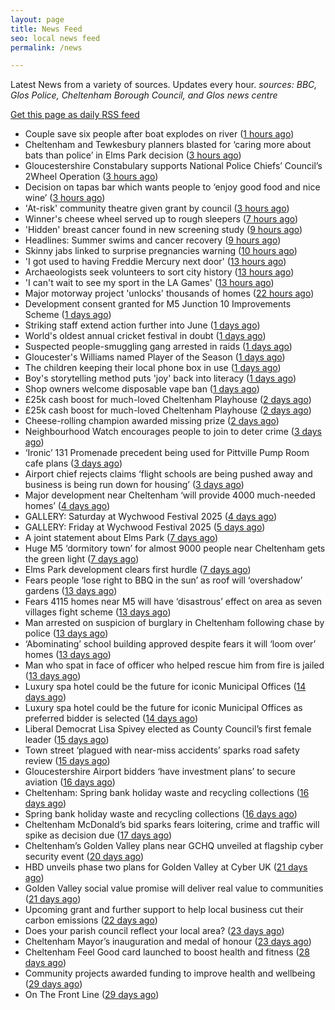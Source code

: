 ```yaml
---
layout: page
title: News Feed
seo: local news feed
permalink: /news

---
```


Latest News from a variety of sources. Updates every hour.
_sources: BBC, Glos Police, Cheltenham Borough Council, and Glos news centre_

[Get this page as daily RSS feed](/daily.rss)

<!-- news_marker starts -->
- Couple save six people after boat explodes on river ([1 hours ago](https://www.bbc.com/news/articles/cq54p798dxlo))
- Cheltenham and Tewkesbury planners blasted for ‘caring more about bats than police’ in Elms Park decision ([3 hours ago](https://gloucesternewscentre.co.uk/cheltenham-and-tewkesbury-planners-blasted-for-caring-more-about-bats-than-police-in-elms-park-decision/))
- Gloucestershire Constabulary supports National Police Chiefs’ Council’s 2Wheel Operation ([3 hours ago](https://gloucesternewscentre.co.uk/gloucestershire-constabulary-supports-national-police-chiefs-councils-2wheel-operation/))
- Decision on tapas bar which wants people to ‘enjoy good food and nice wine’ ([3 hours ago](https://gloucesternewscentre.co.uk/decision-on-tapas-bar-which-wants-people-to-enjoy-good-food-and-nice-wine/))
- 'At-risk' community theatre given grant by council ([3 hours ago](https://www.bbc.com/news/articles/c2kq2d2e71zo))
- Winner's cheese wheel served up to rough sleepers ([7 hours ago](https://www.bbc.com/news/articles/cvg9z4l01ygo))
- 'Hidden' breast cancer found in new screening study ([9 hours ago](https://www.bbc.com/news/articles/cd90g95q8v0o))
- Headlines: Summer swims and cancer recovery ([9 hours ago](https://www.bbc.com/news/articles/ckgxpzv9r41o))
- Skinny jabs linked to surprise pregnancies warning ([10 hours ago](https://www.bbc.co.uk/sounds/play/p0lgh4cd))
- 'I got used to having Freddie Mercury next door' ([13 hours ago](https://www.bbc.com/news/articles/cp8ydj0kplyo))
- Archaeologists seek volunteers to sort city history ([13 hours ago](https://www.bbc.com/news/articles/cgj8z5vj2n4o))
- 'I can't wait to see my sport in the LA Games' ([13 hours ago](https://www.bbc.com/news/articles/cjdz8yyl92ro))
- Major motorway project 'unlocks' thousands of homes ([22 hours ago](https://www.bbc.com/news/articles/cvgnz6eyr22o))
- Development consent granted for M5 Junction 10 Improvements Scheme ([1 days ago](https://gloucesternewscentre.co.uk/development-consent-granted-for-m5-junction-10-improvements-scheme/))
- Striking staff extend action further into June ([1 days ago](https://www.bbc.com/news/articles/cz9y0dnl0k3o))
- World's oldest annual cricket festival in doubt ([1 days ago](https://www.bbc.com/news/articles/cvgvlx1ve79o))
- Suspected people-smuggling gang arrested in raids ([1 days ago](https://www.bbc.com/news/articles/cx2j67x49pwo))
- Gloucester's Williams named Player of the Season ([1 days ago](https://www.bbc.com/sport/rugby-union/articles/c1kvr1gerj3o))
- The children keeping their local phone box in use ([1 days ago](https://www.bbc.com/news/articles/c1dekpd164no))
- Boy's storytelling method puts 'joy' back into literacy ([1 days ago](https://www.bbc.com/news/articles/c6268ykxkdno))
- Shop owners welcome disposable vape ban ([1 days ago](https://www.bbc.com/news/articles/cgle5pgy4lgo))
- £25k cash boost for much-loved Cheltenham Playhouse ([2 days ago](https://gloucesternewscentre.co.uk/25k-cash-boost-for-much-loved-cheltenham-playhouse/))
- £25k cash boost for much-loved Cheltenham Playhouse ([2 days ago](https://www.cheltenham.gov.uk/news/article/3017/25k_cash_boost_for_much-loved_cheltenham_playhouse))
- Cheese-rolling champion awarded missing prize ([2 days ago](https://www.bbc.com/news/articles/clyzjzkz2v1o))
- Neighbourhood Watch encourages people to join to deter crime ([3 days ago](https://gloucesternewscentre.co.uk/neighbourhood-watch-encourages-people-to-join-to-deter-crime/))
- ‘Ironic’ 131 Promenade precedent being used for Pittville Pump Room cafe plans ([3 days ago](https://gloucesternewscentre.co.uk/ironic-131-promenade-precedent-being-used-for-pittville-pump-room-cafe-plans/))
- Airport chief rejects claims ‘flight schools are being pushed away and business is being run down for housing’ ([3 days ago](https://gloucesternewscentre.co.uk/airport-chief-rejects-claims-flight-schools-are-being-pushed-away-and-business-is-being-run-down-for-housing/))
- Major development near Cheltenham ‘will provide 4000 much-needed homes’ ([4 days ago](https://gloucesternewscentre.co.uk/major-development-near-cheltenham-will-provide-4000-much-needed-homes/))
- GALLERY: Saturday at Wychwood Festival 2025 ([4 days ago](https://gloucesternewscentre.co.uk/gallery-saturday-at-wychwood-festival-2025/))
- GALLERY: Friday at Wychwood Festival 2025 ([5 days ago](https://gloucesternewscentre.co.uk/gallery-friday-at-wychwood-festival-2025/))
- A joint statement about Elms Park ([7 days ago](https://www.cheltenham.gov.uk/news/article/3015/a_joint_statement_about_elms_park))
- Huge M5 ‘dormitory town’ for almost 9000 people near Cheltenham gets the green light ([7 days ago](https://gloucesternewscentre.co.uk/huge-m5-dormitory-town-for-almost-9000-people-near-cheltenham-gets-the-green-light/))
- Elms Park development clears first hurdle ([7 days ago](https://gloucesternewscentre.co.uk/elms-park-development-clears-first-hurdle/))
- Fears people ‘lose right to BBQ in the sun’ as roof will ‘overshadow’ gardens ([13 days ago](https://gloucesternewscentre.co.uk/fears-people-lose-right-to-bbq-in-the-sun-as-roof-will-overshadow-gardens/))
- Fears 4115 homes near M5 will have ‘disastrous’ effect on area as seven villages fight scheme ([13 days ago](https://gloucesternewscentre.co.uk/fears-4115-homes-near-m5-will-have-disastrous-effect-on-area-as-seven-villages-fight-scheme/))
- Man arrested on suspicion of burglary in Cheltenham following chase by police ([13 days ago](https://gloucesternewscentre.co.uk/man-arrested-on-suspicion-of-burglary-in-cheltenham-following-chase-by-police/))
- ‘Abominating’ school building approved despite fears it will ‘loom over’ homes ([13 days ago](https://gloucesternewscentre.co.uk/abominating-school-building-approved-despite-fears-it-will-loom-over-homes/))
- Man who spat in face of officer who helped rescue him from fire is jailed ([13 days ago](https://gloucesternewscentre.co.uk/man-who-spat-in-face-of-officer-who-helped-rescue-him-from-fire-is-jailed/))
- Luxury spa hotel could be the future for iconic Municipal Offices ([14 days ago](https://gloucesternewscentre.co.uk/luxury-spa-hotel-could-be-the-future-for-iconic-municipal-offices/))
- Luxury spa hotel could be the future for iconic Municipal Offices as preferred bidder is selected ([14 days ago](https://www.cheltenham.gov.uk/news/article/3014/luxury_spa_hotel_could_be_the_future_for_iconic_municipal_offices_as_preferred_bidder_is_selected))
- Liberal Democrat Lisa Spivey elected as County Council’s first female leader ([15 days ago](https://gloucesternewscentre.co.uk/liberal-democrat-lisa-spivey-elected-as-county-councils-first-female-leader/))
- Town street ‘plagued with near-miss accidents’ sparks road safety review ([15 days ago](https://gloucesternewscentre.co.uk/town-street-plagued-with-near-miss-accidents-sparks-road-safety-review/))
- Gloucestershire Airport bidders ‘have investment plans’ to secure aviation ([16 days ago](https://gloucesternewscentre.co.uk/gloucestershire-airport-bidders-have-investment-plans-to-secure-aviation/))
- Cheltenham: Spring bank holiday waste and recycling collections ([16 days ago](https://gloucesternewscentre.co.uk/cheltenham-spring-bank-holiday-waste-and-recycling-collections/))
- Spring bank holiday waste and recycling collections ([16 days ago](https://www.cheltenham.gov.uk/news/article/3013/spring_bank_holiday_waste_and_recycling_collections))
- Cheltenham McDonald’s bid sparks fears loitering, crime and traffic will spike as decision due ([17 days ago](https://gloucesternewscentre.co.uk/cheltenham-mcdonalds-bid-sparks-fears-loitering-crime-and-traffic-will-spike-as-decision-due/))
- Cheltenham’s Golden Valley plans near GCHQ unveiled at flagship cyber security event ([20 days ago](https://gloucesternewscentre.co.uk/cheltenhams-golden-valley-plans-near-gchq-unveiled-at-flagship-cyber-security-event/))
- HBD unveils phase two plans for Golden Valley at Cyber UK ([21 days ago](https://www.cheltenham.gov.uk/news/article/3012/hbd_unveils_phase_two_plans_for_golden_valley_at_cyber_uk))
- Golden Valley social value promise will deliver real value to communities ([21 days ago](https://www.cheltenham.gov.uk/news/article/3011/golden_valley_social_value_promise_will_deliver_real_value_to_communities))
- Upcoming grant and further support to help local business cut their carbon emissions ([22 days ago](https://www.cheltenham.gov.uk/news/article/3010/upcoming_grant_and_further_support_to_help_local_business_cut_their_carbon_emissions))
- Does your parish council reflect your local area? ([23 days ago](https://www.cheltenham.gov.uk/news/article/3009/does_your_parish_council_reflect_your_local_area))
- Cheltenham Mayor’s inauguration and medal of honour ([23 days ago](https://www.cheltenham.gov.uk/news/article/3008/cheltenham_mayors_inauguration_and_medal_of_honour))
- Cheltenham Feel Good card launched to boost health and fitness ([28 days ago](https://www.cheltenham.gov.uk/news/article/3007/cheltenham_feel_good_card_launched_to_boost_health_and_fitness))
- Community projects awarded funding to improve health and wellbeing ([29 days ago](https://www.cheltenham.gov.uk/news/article/3006/community_projects_awarded_funding_to_improve_health_and_wellbeing))
- On The Front Line ([29 days ago](https://www.bbc.co.uk/iplayer/episode/m002bzh5))

<!-- news_marker ends -->
